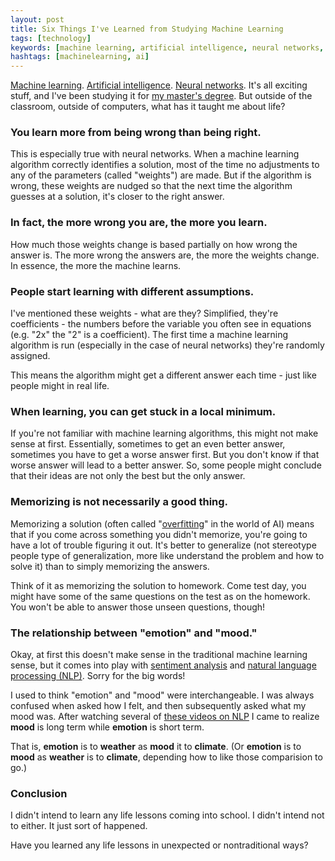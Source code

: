 ```yaml
---
layout: post
title: Six Things I've Learned from Studying Machine Learning
tags: [technology]
keywords: [machine learning, artificial intelligence, neural networks, life]
hashtags: [machinelearning, ai]
---
```


[Machine learning](https://en.wikipedia.org/wiki/Machine_learning). [Artificial intelligence](https://en.wikipedia.org/wiki/Artificial_intelligence). [Neural networks](https://en.wikipedia.org/wiki/Artificial_neural_network). It's all exciting stuff, and I've been studying it for [my master's degree](http://hendrixjoseph.github.io/four-things-i'm-excited-for-in-2017/#graduating). But outside of the classroom, outside of computers, what has it taught me about life?

### You learn more from being wrong than being right.

This is especially true with neural networks. When a machine learning algorithm correctly identifies a solution, most of the time no adjustments to any of the parameters (called "weights") are made. But if the algorithm is wrong, these weights are nudged so that the next time the algorithm guesses at a solution, it's closer to the right answer.

### In fact, the more wrong you are, the more you learn.

How much those weights change is based partially on how wrong the answer is. The more wrong the answers are, the more the weights change. In essence, the more the machine learns.

### People start learning with different assumptions.

I've mentioned these weights - what are they? Simplified, they're coefficients - the numbers before the variable you often see in equations (e.g. "2x" the "2" is a coefficient). The first time a machine learning algorithm is run (especially in the case of neural networks) they're randomly assigned.

This means the algorithm might get a different answer each time - just like people might in real life.

### When learning, you can get stuck in a local minimum.

If you're not familiar with machine learning algorithms, this might not make sense at first. Essentially, sometimes to get an even better answer, sometimes you have to get a worse answer first. But you don't know if that worse answer will lead to a better answer. So, some people might conclude that their ideas are not only the best but the only answer.

### Memorizing is not necessarily a good thing.

Memorizing a solution (often called "[overfitting](https://en.wikipedia.org/wiki/Overfitting)" in the world of AI) means that if you come across something you didn't memorize, you're going to have a lot of trouble figuring it out. It's better to generalize (not stereotype people type of generalization, more like understand the problem and how to solve it) than to simply memorizing the answers.

Think of it as memorizing the solution to homework. Come test day, you might have some of the same questions on the test as on the homework. You won't be able to answer those unseen questions, though!

### The relationship between "emotion" and "mood."

Okay, at first this doesn't make sense in the traditional machine learning sense, but it comes into play with [sentiment analysis](https://en.wikipedia.org/wiki/Sentiment_analysis) and [natural language processing (NLP)](https://en.wikipedia.org/wiki/Natural_language_processing). Sorry for the big words!

I used to think "emotion" and "mood" were interchangeable. I was always confused when asked how I felt, and then subsequently asked what my mood was. After watching several of [these videos on NLP](https://www.youtube.com/playlist?list=PL6397E4B26D00A269) I came to realize **mood** is long term while **emotion** is short term.

That is, **emotion** is to **weather** as **mood** it to **climate**. (Or **emotion** is to **mood** as **weather** is to **climate**, depending how to like those comparision to go.)

### Conclusion

I didn't intend to learn any life lessons coming into school. I didn't intend not to either. It just sort of happened.

Have you learned any life lessons in unexpected or nontraditional ways?
